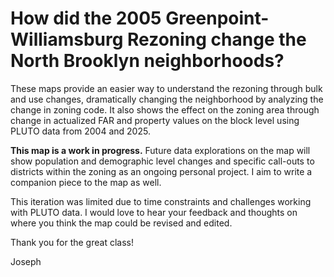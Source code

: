 # How did the 2005 Greenpoint-Williamsburg Rezoning change the North Brooklyn neighborhoods?

These maps provide an easier way to understand the rezoning through bulk and use changes, dramatically changing the neighborhood by analyzing the change in zoning code. It also shows the effect on the zoning area through change in actualized FAR and property values on the block level using PLUTO data from 2004 and 2025. 

**This map is a work in progress.** Future data explorations on the map will show population and demographic level changes and specific call-outs to districts within the zoning as an ongoing personal project. I aim to write a companion piece to the map as well. 

This iteration was limited due to time constraints and challenges working with PLUTO data. I would love to hear your feedback and thoughts on where you think the map could be revised and edited.

Thank you for the great class!

Joseph
